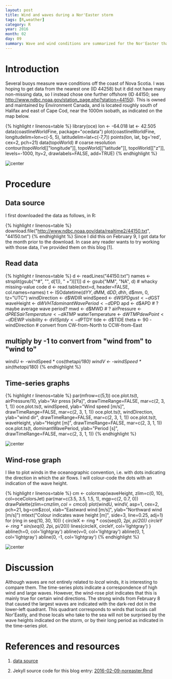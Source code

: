 ```yaml
---
layout: post
title: Wind and waves during a Nor'Easter storm
tags: [R,weather]
category: R
year: 2016
month: 02
day: 09
summary: Wave and wind conditions are summarized for the Nor'Easter that hit eastern Canada February 8, 2016.
---
```


# Introduction



Several buoys measure wave conditions off the coast of Nova Scotia. I was
hoping to get data from the nearest one (ID 44258) but it did not have many
non-missing data, so I instead chose one further offshore (ID 44150; see
<http://www.ndbc.noaa.gov/station_page.php?station=44150>).  This is owned and
maintained by Environment Canada, and is located roughly south of Halifax and
east of Cape Cod, near the 1000m isobath, as indicated on the map below.


{% highlight r linenos=table %}
library(oce)
lon <- -64.018
lat <- 42.505
data(coastlineWorldFine, package="ocedata")
plot(coastlineWorldFine, longitudelim=lon+c(-5, 5), latitudelim=lat+c(-7,7))
points(lon, lat, bg='red', cex=2, pch=21)
data(topoWorld) # coarse resolution
contour(topoWorld[["longitude"]], topoWorld[["latitude"]], topoWorld[["z"]],
        levels=-1000, lty=2, drawlabels=FALSE, add=TRUE)
{% endhighlight %}

![center](http://dankelley.github.io/figs/2016-02-09-noreaster/unnamed-chunk-2-1.png) 

# Procedure

## Data source

I first downloaded the data as follows, in R:

{% highlight r linenos=table %}
download.file("http://www.ndbc.noaa.gov/data/realtime2/44150.txt", "44150.txt")
{% endhighlight %}
Since I did this on February 9, I got data for the month prior to the download.
In case any reader wants to try working with those data, I've provided them on
this blog [1].

## Read data


{% highlight r linenos=table %}
d <- readLines("44150.txt")
names <- strsplit(gsub("^#", "", d[1]), " +")[[1]]
d <- gsub("MM", "NA", d) # whacky missing-value code
d <- read.table(text=d, header=FALSE, col.names=names)
t <- ISOdatetime(d$YY, d$MM, d$DD, d$hh, d$mm, 0, tz="UTC")
windDirection <- d$WDIR
windSpeed <- d$WSPD
gust <- d$GST
waveHeight <- d$WVHT
dominantWavePeriod <- d$DPD
apd <- d$APD # ? maybe average wave period?
mwd <- d$MWD # ? 
airPressure <- d$PRES
airTemperature <- d$ATMP
waterTemperature <- d$WTMP
dewPoint <- d$DEWP
visibility <- d$VIS
ptdy <- d$PTDY
tide <- d$TIDE
theta <- 90 - windDirection # convert from CW-from-North to CCW-from-East
## multiply by -1 to convert from "wind from" to "wind to"
windU <- -windSpeed * cos(theta*pi/180)
windV <- -windSpeed * sin(theta*pi/180)
{% endhighlight %}

## Time-series graphs

{% highlight r linenos=table %}
par(mfrow=c(5,1))
oce.plot.ts(t, airPressure/10, ylab="Air press [kPa]", drawTimeRange=FALSE, mar=c(2, 3, 1, 1))
oce.plot.ts(t, windSpeed, ylab="Wind speed [m/s]", drawTimeRange=FALSE, mar=c(2, 3, 1, 1))
oce.plot.ts(t, windDirection, ylab="wind dir", drawTimeRange=FALSE, mar=c(2, 3, 1, 1))
oce.plot.ts(t, waveHeight, ylab="Height [m]", drawTimeRange=FALSE, mar=c(2, 3, 1, 1))
oce.plot.ts(t, dominantWavePeriod, ylab="Period [s]", drawTimeRange=FALSE, mar=c(2, 3, 1, 1))
{% endhighlight %}

![center](http://dankelley.github.io/figs/2016-02-09-noreaster/unnamed-chunk-5-1.png) 

## Wind-rose graph

I like to plot winds in the oceanographic convention, i.e. with dots indicating
the direction in which the air flows. I will colour-code the dots with an
indication of the wave height.


{% highlight r linenos=table %}
cm <- colormap(waveHeight, zlim=c(0, 10), col=oceColorsJet)
par(mar=c(3.5, 3.5, 1.5, 1), mgp=c(2, 0.7, 0))
drawPalette(zlim=cm$zlim, col=cm$col)
plot(windU, windV, asp=1, cex=2, pch=21, bg=cm$zcol,
     xlab="Eastward wind [m/s]", ylab="Northward wind [m/s]")
mtext("Colour indicates wave height [m]", side=3, line=0.25, adj=1)
for (ring in seq(10, 30, 10)) {
    circleX <- ring * cos(seq(0, 2*pi, pi/20))
    circleY <- ring * sin(seq(0, 2*pi, pi/20))
    lines(circleX, circleY, col='lightgray')
}
abline(h=0, col='lightgray')
abline(v=0, col='lightgray')
abline(0, 1, col='lightgray')
abline(0, -1, col='lightgray')
{% endhighlight %}

![center](http://dankelley.github.io/figs/2016-02-09-noreaster/unnamed-chunk-6-1.png) 

# Discussion

Although waves are not entirely related to *local* winds, it is interesting to
compare them. The time-series plots indicate a correspondence of high wind and
large waves. However, the wind-rose plot indicates that this is mainly true for
certain wind directions. The strong winds from February 8 that caused the
largest waves are indicated with the dark-red dot in the lower-left quadrant.
This quadrant corresponds to winds that locals call Nor'Eastly, and those
locals who take to the sea will not be surprised by the wave heights indicated
on the storm, or by their long period as indicated in the time-series plot.

# References and resources

1. [data source](https://raw.github.com/dankelley/dankelley.github.io/master/assets/44150.txt)

2. Jekyll source code for this blog entry: [2016-02-09-noreaster.Rmd](https://raw.github.com/dankelley/dankelley.github.io/master/assets/2016-02-09-noreaster.Rmd)



